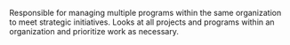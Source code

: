 Responsible for managing multiple programs within the same organization to meet strategic initiatives.
Looks at all projects and programs within an organization and prioritize work as necessary.